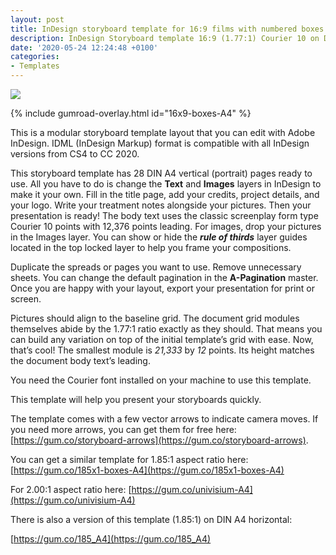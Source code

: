 ```yaml
---
layout: post
title: InDesign storyboard template for 16:9 films with numbered boxes
description: InDesign Storyboard template 16:9 (1.77:1) Courier 10 on DIN A4 vertical with pagination and numbered boxes
date: '2020-05-24 12:24:48 +0100'
categories:
- Templates
---
```

<a href="https://gum.co/16x9-boxes-A4" class="no-underline pv2 grow db"><img class="w-100" src="{{site.baseurl}}/images/Film-Storyboards.com-storyboard-template-16x9-Four-Frames-Courier-10-Four-Rows-A4-vertical-with-numbered-boxes-sample.png"></a>

{% include gumroad-overlay.html id="16x9-boxes-A4" %}

This is a modular storyboard template layout that you can edit with Adobe InDesign. IDML (InDesign Markup) format is compatible with all InDesign versions from CS4 to CC 2020.

This storyboard template has 28 DIN A4 vertical (portrait) pages ready to use. All you have to do is change the **Text** and **Images** layers in InDesign to make it your own. Fill in the title page, add your credits, project details, and your logo. Write your treatment notes alongside your pictures. Then your presentation is ready! The body text uses the classic screenplay form type Courier 10 points with 12,376 points leading. For images, drop your pictures in the Images layer. You can show or hide the ***rule of thirds*** layer guides located in the top locked layer to help you frame your compositions.

Duplicate the spreads or pages you want to use. Remove unnecessary sheets. You can change the default pagination in the **A-Pagination** master. Once you are happy with your layout, export your presentation for print or screen.

Pictures should align to the baseline grid. The document grid modules themselves abide by the 1.77:1 ratio exactly as they should. That means you can build any variation on top of the initial template’s grid with ease. Now, that’s cool! The smallest module is *21,333* by *12* points. Its height matches the document body text’s leading.

You need the Courier font installed on your machine to use this template.

This template will help you present your storyboards quickly.



The template comes with a few vector arrows to indicate camera moves. If you need more arrows, you can get them for free here: [https://gum.co/storyboard-arrows](https://gum.co/storyboard-arrows).

You can get a similar template for 1.85:1 aspect ratio here: [https://gum.co/185x1-boxes-A4](https://gum.co/185x1-boxes-A4)

For 2.00:1 aspect ratio here: [https://gum.co/univisium-A4](https://gum.co/univisium-A4)

There is also a version of this template (1.85:1) on DIN A4 horizontal:

[https://gum.co/185_A4](https://gum.co/185_A4)
